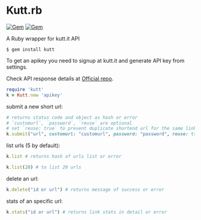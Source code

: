 # Kutt.rb

[![Gem](https://img.shields.io/gem/v/kutt.svg?style=flat)](http://rubygems.org/gems/kutt "I', on RUBYGEMS")
[![Gem](https://img.shields.io/gem/dt/kutt.svg)](https://rubygems.org/gems/kutt)

A Ruby wrapper for kutt.it API

```
$ gem install kutt
```

To get an apikey you need to signup at kutt.it and generate API key from settings.

Check API response details at [Official repo](https://github.com/thedevs-network/kutt#api).
```ruby
require 'kutt'
k = Kutt.new 'apikey'
```

submit a new short url:
```ruby
# returns status code and object as hash or error
# `customurl`, `password`, `reuse` are optional
# set `reuse: true` to prevent duplicate shortend url for the same link
k.submit("url", customurl: "customurl", password: "password", reuse: true)
```

list urls (5 by default):
```ruby
k.list # returns hash of urls list or error

k.list(20) # to list 20 urls
```

delete an url:
```ruby
k.delete("id or url") # returns message of success or error
```

stats of an specific url:
```ruby
k.stats("id or url") # returns link stats in detail or error
```
